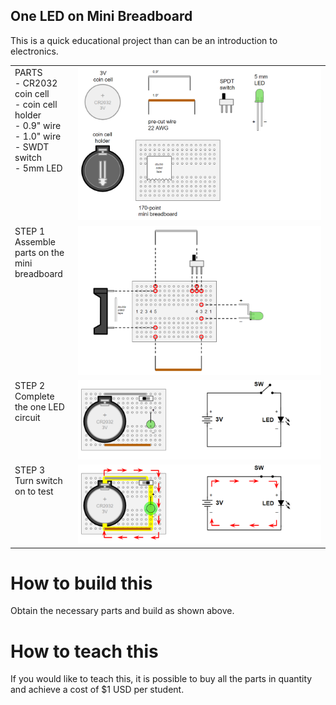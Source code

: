 ## One LED on Mini Breadboard

This is a quick educational project than can be an introduction to electronics.

<table style="border:none;">
  
<tr style="border:none;"><td width=20% valign=top>
PARTS<br>
- CR2032 coin cell <br>
- coin cell holder <br>
- 0.9" wire <br>
- 1.0" wire <br>
- SWDT switch <br>
- 5mm LED <br>
</td><td>
<img src="oneledbb_step1_parts.png">
<br>
</td></tr>

<tr style="border:none;"><td width=20% valign=top>
STEP 1<br>Assemble parts on the mini breadboard
</td><td>
<img src="oneledbb_step2_build.png">
<br>
</td></tr>

<tr style="border:none;"><td width=20% valign=top>
STEP 2<br>Complete the one LED circuit
</td><td>
<img src="oneledbb_step3_done.png">
<br>
</td></tr>

<tr style="border:none;"><td width=20% valign=top>
STEP 3<br>Turn switch on to test
</td><td>
<img src="oneledbb_step4_test.png">
<br>
</td></tr>

</table>

# How to build this

Obtain the necessary parts and build as shown above.

# How to teach this 

If you would like to teach this, it is possible to buy all the parts in quantity and achieve a cost of $1 USD per student. 
